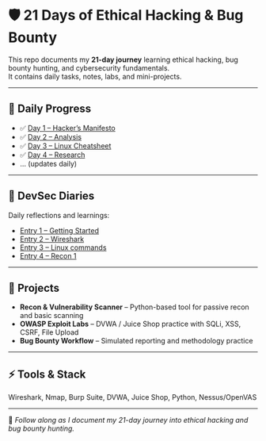 # 🛡️ 21 Days of Ethical Hacking & Bug Bounty

This repo documents my **21-day journey** learning ethical hacking, bug bounty hunting, and cybersecurity fundamentals.  
It contains daily tasks, notes, labs, and mini-projects.

---

## 📅 Daily Progress
- ✅ [Day 1 – Hacker’s Manifesto](Projects/Day1-Manifesto.md)  
- ✅ [Day 2 – Analysis](Projects/Day2-Analysis.docx) 
- ✅ [Day 3 – Linux Cheatsheet](Day3-linux_cheatsheet.pdf) 
- ✅ [Day 4 – Research](Projects/Day4-Research.txt) 
- … (updates daily)  

---

## 📖 DevSec Diaries
Daily reflections and learnings:  
- [Entry 1 – Getting Started](DevSec-Diaries/Entry-1.md)  
- [Entry 2 – Wireshark](DevSec-Diaries/Entry-2.md)  
- [Entry 3 – Linux commands](DevSec-Diaries/Entry-3.md)  
- [Entry 4 – Recon 1](DevSec-Diaries/Entry-4.md)  
 

---

## 🧪 Projects
- **Recon & Vulnerability Scanner** – Python-based tool for passive recon and basic scanning  
- **OWASP Exploit Labs** – DVWA / Juice Shop practice with SQLi, XSS, CSRF, File Upload  
- **Bug Bounty Workflow** – Simulated reporting and methodology practice  

---

## ⚡ Tools & Stack
Wireshark, Nmap, Burp Suite, DVWA, Juice Shop, Python, Nessus/OpenVAS  

---

🚀 *Follow along as I document my 21-day journey into ethical hacking and bug bounty hunting.*
